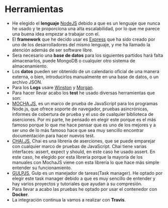 # Herramientas
- He elegido el **lenguaje** [NodeJS](https://nodejs.org/es/) debido a que es un lenguaje que nunca he usado y te proporciona una alta escalabilidad, por lo que me parece una buena idea empezar a trabajar con el.
- El **framework** que he decido usar es [Express](https://expressjs.com/es/) que ha sido creado por uno de los desarrolladores del mismo lenguaje, y me ha llamado la atención además de ser software libre. 
- Sera necesario una **base de datos** para los siguientes partidos hará falta almacenarlos, puede MongoDB o cualquier otro sistema de almacenamiento.
- Los **datos** pueden ser obtenido de un calendario oficial de una manera externa, o bien, introducirlos manualmente en una base de datos, o un archivo JSON.
- Para los **Logs** usare [Winston](https://github.com/winstonjs/winston) y [Morgan](https://github.com/expressjs/morgan).
- Para hacer llevar acabo los **test** he usado diversas herramientas que son:
- [MOCHA.JS](https://mochajs.org/), es un marco de prueba de JavaScript para los programas Node.js, que ofrece soporte de navegador, pruebas asincrónicas, informes de cobertura de prueba y el uso de cualquier biblioteca de aserciones. Por mi parte, he pensado en elegir este porque es el más famoso porque lo que me hace pensar que es uno de los mejores y a ser uno de lo más famoso hace que sea muy sencillo encontrar documentación para hacer nuevos test.
- [CHAI.JS](https://www.chaijs.com/), Chai es una librería de aserciones, que se puede emparejar con cualquier marco de pruebas de JavaScript. Chai tiene varias interfaces: assert, expect y should, en este caso he usado assert. En este caso, he elegido por esta librería porque la mayoría de los manuales con MochaJS viene con esta librería lo que hace más simple entender su funcionamiento.
- [GULPJS](https://gulpjs.com/), Gulp es un manejador de tareas(Task manager). He optado por elegir este task manager debido a que es muy sencillo de entender y hay varios proyectos y tutoriales que ayudan a su compresión. 
- Para llevar a acabo las pruebas he optado por usar el contenedor con **Docker**.
- La integración continua la vamos a realizar con **Travis**.
